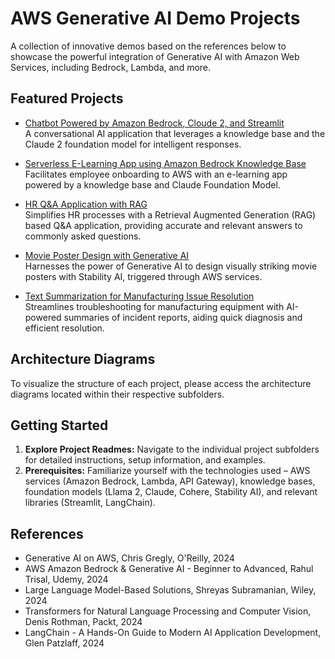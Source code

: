 # AWS Generative AI Demo Projects

A collection of innovative demos based on the references below to showcase the powerful integration of Generative AI with Amazon Web Services, including Bedrock, Lambda, and more.  

## Featured Projects

* [Chatbot Powered by Amazon Bedrock, Cloude 2, and Streamlit](/aws-gai-chatbot-streamlit)  
   A conversational AI application that leverages a knowledge base and the Claude 2 foundation model for intelligent responses.

* [Serverless E-Learning App using Amazon Bedrock Knowledge Base](/aws-gai-kb-rag-elearning)    
   Facilitates employee onboarding to AWS with an e-learning app powered by a knowledge base and Claude Foundation Model.

* [HR Q&A Application with RAG](/aws-gai-rag-hr-qa)  
   Simplifies HR processes with a Retrieval Augmented Generation (RAG) based Q&A application, providing accurate and relevant answers to commonly asked questions.

* [Movie Poster Design with Generative AI](/aws-gai-stabilityai-poster)    
   Harnesses the power of Generative AI to design visually striking movie posters with Stability AI, triggered through AWS services.

* [Text Summarization for Manufacturing Issue Resolution](/aws-gai-summarize)   
  Streamlines troubleshooting for manufacturing equipment with AI-powered summaries of incident reports, aiding quick diagnosis and efficient resolution.

## Architecture Diagrams

To visualize the structure of each project, please access the architecture diagrams located within their respective subfolders.

## Getting Started

1. **Explore Project Readmes:**  Navigate to the individual project subfolders for detailed instructions, setup information, and examples.  
2. **Prerequisites:** Familiarize yourself with the technologies used – AWS services (Amazon Bedrock, Lambda, API Gateway), knowledge bases, foundation models (Llama 2, Claude, Cohere, Stability AI), and relevant libraries (Streamlit, LangChain).

## References

* Generative AI on AWS, Chris Gregly, O'Reilly, 2024
* AWS Amazon Bedrock & Generative AI - Beginner to Advanced, Rahul Trisal, Udemy, 2024
* Large Language Model-Based Solutions, Shreyas Subramanian, Wiley, 2024
* Transformers for Natural Language Processing and Computer Vision, Denis Rothman, Packt, 2024
* LangChain - A Hands-On Guide to Modern AI Application Development, Glen Patzlaff, 2024
